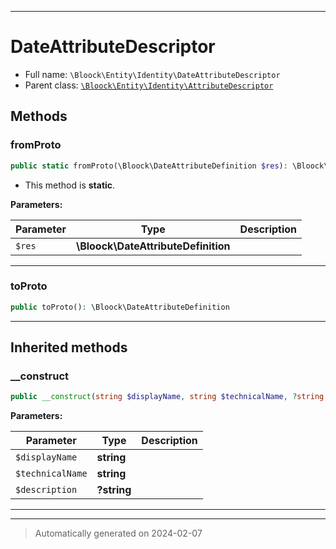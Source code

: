***

# DateAttributeDescriptor





* Full name: `\Bloock\Entity\Identity\DateAttributeDescriptor`
* Parent class: [`\Bloock\Entity\Identity\AttributeDescriptor`](./AttributeDescriptor.md)




## Methods


### fromProto



```php
public static fromProto(\Bloock\DateAttributeDefinition $res): \Bloock\Entity\Identity\DateAttributeDescriptor
```



* This method is **static**.




**Parameters:**

| Parameter | Type | Description |
|-----------|------|-------------|
| `$res` | **\Bloock\DateAttributeDefinition** |  |





***

### toProto



```php
public toProto(): \Bloock\DateAttributeDefinition
```












***


## Inherited methods


### __construct



```php
public __construct(string $displayName, string $technicalName, ?string $description): mixed
```








**Parameters:**

| Parameter | Type | Description |
|-----------|------|-------------|
| `$displayName` | **string** |  |
| `$technicalName` | **string** |  |
| `$description` | **?string** |  |





***


***
> Automatically generated on 2024-02-07
